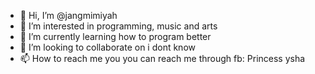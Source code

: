 - 👋 Hi, I’m @jangmimiyah
- 👀 I’m interested in programming, music and arts
- 🌱 I’m currently learning how to program better
- 💞️ I’m looking to collaborate on i dont know 
- 📫 How to reach me you you can reach me through fb: Princess ysha

<!---
jangmimiyah/jangmimiyah is a ✨ special ✨ repository because its `README.md` (this file) appears on your GitHub profile.
You can click the Preview link to take a look at your changes.
--->
